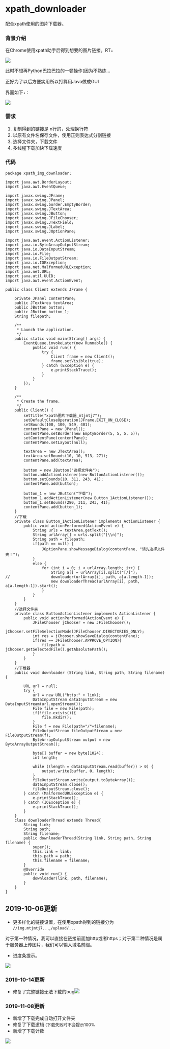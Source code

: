 # xpath_downloader
配合xpath使用的图片下载器。

### 背景介绍

在Chrome使用xpath助手后得到想要的图片链接。RT`↓`

![](http://media.mtjmtj7.cn/images/2019-10-01_4a5e7bc6-0e15-4fa9-92b5-83e567ae642d.png)

此时不想再Python巴拉巴拉的一顿操作(因为不熟练...

正好为了以后方便实用所以打算用Java做成GUI

界面如下`↓`：

![](http://media.mtjmtj7.cn/images/2019-10-01_5a94f34d-76f5-4dcb-b9b4-30c19cdb4206.png)

### 需求

1. 复制得到的链接是 n行的，处理换行符
2. 以原有文件名保存文件，使用正则表达式分割链接
3. 选择文件夹，下载文件
4. 多线程下载加快下载速度

### 代码

```
package xpath_img_downloader;

import java.awt.BorderLayout;
import java.awt.EventQueue;

import javax.swing.JFrame;
import javax.swing.JPanel;
import javax.swing.border.EmptyBorder;
import javax.swing.JTextArea;
import javax.swing.JButton;
import javax.swing.JFileChooser;
import javax.swing.JTextField;
import javax.swing.JLabel;
import javax.swing.JOptionPane;

import java.awt.event.ActionListener;
import java.io.ByteArrayOutputStream;
import java.io.DataInputStream;
import java.io.File;
import java.io.FileOutputStream;
import java.io.IOException;
import java.net.MalformedURLException;
import java.net.URL;
import java.util.UUID;
import java.awt.event.ActionEvent;

public class Client extends JFrame {

	private JPanel contentPane;
	public JTextArea textArea;
	public JButton button;
	public JButton button_1;
	String filepath;

	/**
	 * Launch the application.
	 */
	public static void main(String[] args) {
		EventQueue.invokeLater(new Runnable() {
			public void run() {
				try {
					Client frame = new Client();
					frame.setVisible(true);
				} catch (Exception e) {
					e.printStackTrace();
				}
			}
		});
	}

	/**
	 * Create the frame.
	 */
	public Client() {
		setTitle("xpath图片下载器_mtjmtj7");
		setDefaultCloseOperation(JFrame.EXIT_ON_CLOSE);
		setBounds(100, 100, 549, 401);
		contentPane = new JPanel();
		contentPane.setBorder(new EmptyBorder(5, 5, 5, 5));
		setContentPane(contentPane);
		contentPane.setLayout(null);
		
		textArea = new JTextArea();
		textArea.setBounds(10, 10, 513, 271);
		contentPane.add(textArea);
		
		button = new JButton("选择文件夹");
		button.addActionListener(new ButtonActionListener());
		button.setBounds(10, 311, 243, 41);
		contentPane.add(button);
		
		button_1 = new JButton("下载");
		button_1.addActionListener(new Button_1ActionListener());
		button_1.setBounds(280, 311, 243, 41);
		contentPane.add(button_1);
	}
	//下载
	private class Button_1ActionListener implements ActionListener {
		public void actionPerformed(ActionEvent e) {
			String urls = textArea.getText();
			String urlArray[] = urls.split("[\\n]");
			String path = filepath;
			if(path == null) {
				JOptionPane.showMessageDialog(contentPane, "请先选择文件夹！");
			}
			else {
				for (int i = 0; i < urlArray.length; i++) {
					String a[] = urlArray[i].split("[/]");
//					downloader(urlArray[i], path, a[a.length-1]);
					new downloaderThread(urlArray[i], path, a[a.length-1]).start();
				}
			}
		}
	}
	//选择文件夹
	private class ButtonActionListener implements ActionListener {
		public void actionPerformed(ActionEvent e) {
			JFileChooser jChooser = new JFileChooser();
			jChooser.setFileSelectionMode(JFileChooser.DIRECTORIES_ONLY);
			int res = jChooser.showSaveDialog(contentPane);
			if(res == JFileChooser.APPROVE_OPTION){
				filepath = jChooser.getSelectedFile().getAbsolutePath();
			}
		}
	}
	//下载器
	public void downloader (String link, String path, String filename) {
		
		URL url = null;
        try {
            url = new URL("http:" + link);
            DataInputStream dataInputStream = new DataInputStream(url.openStream());
            File file = new File(path);
            if(!file.exists()){
                file.mkdir();
            }
            File f = new File(path+"/"+filename);
            FileOutputStream fileOutputStream = new FileOutputStream(f);
            ByteArrayOutputStream output = new ByteArrayOutputStream();
 
            byte[] buffer = new byte[1024];
            int length;
 
            while ((length = dataInputStream.read(buffer)) > 0) {
                output.write(buffer, 0, length);
            }
            fileOutputStream.write(output.toByteArray());
            dataInputStream.close();
            fileOutputStream.close();
        } catch (MalformedURLException e) {
            e.printStackTrace();
        } catch (IOException e) {
            e.printStackTrace();
        }
	}
	class downloaderThread extends Thread{
		String link;
		String path;
		String filename;
		public downloaderThread(String link, String path, String filename) {
			super();
			this.link = link;
			this.path = path;
			this.filename = filename;
		}
		@Override
		public void run() {
			downloader(link, path, filename);
		}
	}
}

```

## 2019-10-06更新

- 更多样化的链接设置，在使用xpath得到的链接分为  `//img.mtjmtj7...`,`/upload/...`

对于第一种情况，我可以直接在链接前面加http或者https；对于第二种情况是属于服务器上传图片，我们可以输入域名前缀。

- 进度条提示。

![](http://media.mtjmtj7.cn/images/2019-10-06_48da1c81-5620-49ba-9d60-8b376c31dc33.png)

### 2019-10-14更新

- 修复了完整链接无法下载的bug![](http://media.mtjmtj7.cn/images/e248.png)

### 2019-11-08更新

- 新增了下载完成自动打开文件夹
- 修复了下载逻辑    <font size=2>(下载失败时不会提示100%</font>
- 新增了下载计数

![](http://media.mtjmtj7.cn/images/2019-11-08_6cb5bf7a-c5e8-4c44-be2d-ae1901dfe0a5.jpg)